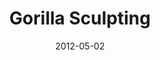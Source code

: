---
title: Gorilla Sculpting
date: 2012-05-02
category: 4
date: 2012-05-02
facts: 3D Sculpting & Rendering
subpage: false
titleimage: "gorilla-preview.jpg"
gallery:
  - file: "gorilla-1.jpg"
    preview: "gorilla-1-150.jpg"
    description: "Sculpting."
  - file: "gorilla-2.jpg"
    preview: "gorilla-2-150.jpg"
    description: "Sculpting."
  - file: "gorilla-3.jpg"
    preview: "gorilla-3-150.jpg"
    description: "Sculpting."
  - file: "gorilla-4.jpg"
    preview: "gorilla-4-150.jpg"
    description: "Sculpting."
---